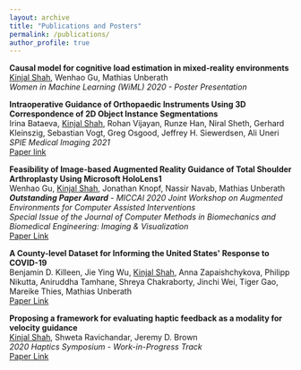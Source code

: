 ```yaml
---
layout: archive
title: "Publications and Posters"
permalink: /publications/
author_profile: true
---
```


**Causal model for cognitive load estimation in mixed-reality environments**        
<ins>Kinjal Shah</ins>, Wenhao Gu, Mathias Unberath                   
*Women in Machine Learning (WiML) 2020 - Poster Presentation*                               

**Intraoperative Guidance of Orthopaedic Instruments Using 3D Correspondence of 2D Object Instance Segmentations**           
Irina Bataeva, <ins>Kinjal Shah</ins>, Rohan Vijayan, Runze Han, Niral Sheth, Gerhard Kleinszig, Sebastian Vogt, Greg Osgood, Jeffrey H. Siewerdsen, Ali Uneri       
*SPIE Medical Imaging 2021*             
[Paper link](https://www.spiedigitallibrary.org/conference-proceedings-of-spie/11598/1159826/Intraoperative-guidance-of-orthopaedic-instruments-using-3D-correspondence-of-2D/10.1117/12.2582239.full)

**Feasibility of Image-based Augmented Reality Guidance of Total Shoulder Arthroplasty Using Microsoft HoloLens1**         
Wenhao Gu, <ins>Kinjal Shah</ins>, Jonathan Knopf, Nassir Navab, Mathias Unberath         
***Outstanding Paper Award*** - *MICCAI 2020 Joint Workshop on Augmented Environments for Computer Assisted Interventions*         
*Special Issue of the Journal of Computer Methods in Biomechanics and Biomedical Engineering: Imaging & Visualization*         
[Paper Link](https://www.tandfonline.com/doi/full/10.1080/21681163.2020.1835556)

**A County-level Dataset for Informing the United States' Response to COVID-19**    
Benjamin D. Killeen, Jie Ying Wu, <ins>Kinjal Shah</ins>, Anna Zapaishchykova, Philipp Nikutta, Aniruddha Tamhane, Shreya Chakraborty, Jinchi Wei, Tiger Gao, Mareike Thies, Mathias Unberath        
[Paper Link](https://arxiv.org/pdf/2004.00756.pdf)            

**Proposing a framework for evaluating haptic feedback as a modality for velocity guidance**    
<ins>Kinjal Shah</ins>, Shweta Ravichandar, Jeremy D. Brown    
*2020 Haptics Symposium - Work-in-Progress Track*     
[Paper Link](https://kinjmshah.github.io/files/haptics2020_WIP.pdf)



